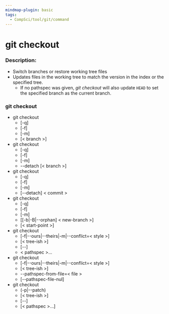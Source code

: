 ```yaml
---
mindmap-plugin: basic
tags:
  - CompSci/tool/git/command
---
```

# git checkout
### Description:
- Switch branches or restore working tree files
- Updates files in the working tree to match the version in the index or the specified tree. 
	- If no pathspec was given, _git checkout_ will also update `HEAD` to set the specified branch as the current branch.
### git checkout
- git checkout 
	- [-q] 
	- [-f] 
	- [-m] 
	- [< branch >]
- git checkout 
	- [-q] 
	- [-f] 
	- [-m] 
	- --detach [< branch >]
- git checkout 
	- [-q] 
	- [-f] 
	- [-m] 
	- [--detach] < commit >
- git checkout 
	- [-q] 
	- [-f] 
	- [-m] 
	- [[-b|-B|--orphan] < new-branch >] 
	- [< start-point >]
- git checkout 
	- [-f|--ours|--theirs|-m|--conflict=< style >] 
	- [< tree-ish >]
	- [--] 
	- < pathspec >…​
- git checkout 
	- [-f|--ours|--theirs|-m|--conflict=< style >] 
	- [< tree-ish >] 
	- --pathspec-from-file=< file > 
	- [--pathspec-file-nul]
- git checkout 
	- (-p|--patch) 
	- [< tree-ish >] 
	- [--] 
	- [< pathspec >…​]